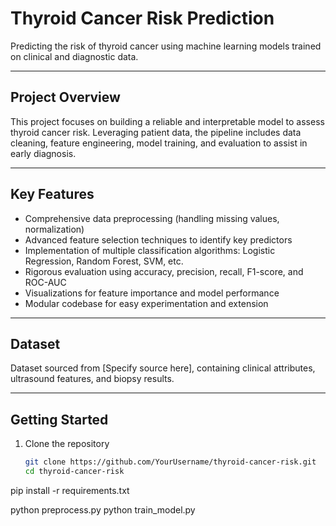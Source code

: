 # Thyroid Cancer Risk Prediction

Predicting the risk of thyroid cancer using machine learning models trained on clinical and diagnostic data.

---

##  Project Overview

This project focuses on building a reliable and interpretable model to assess thyroid cancer risk. Leveraging patient data, the pipeline includes data cleaning, feature engineering, model training, and evaluation to assist in early diagnosis.

---

##  Key Features

- Comprehensive data preprocessing (handling missing values, normalization)
- Advanced feature selection techniques to identify key predictors
- Implementation of multiple classification algorithms: Logistic Regression, Random Forest, SVM, etc.
- Rigorous evaluation using accuracy, precision, recall, F1-score, and ROC-AUC
- Visualizations for feature importance and model performance
- Modular codebase for easy experimentation and extension

---

## Dataset

Dataset sourced from [Specify source here], containing clinical attributes, ultrasound features, and biopsy results.

---

## Getting Started

1. Clone the repository  
   ```bash
   git clone https://github.com/YourUsername/thyroid-cancer-risk.git
   cd thyroid-cancer-risk
   
pip install -r requirements.txt

python preprocess.py
python train_model.py
